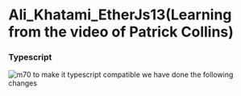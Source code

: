 # Ali_Khatami_EtherJs13(Learning from the video of Patrick Collins)

### Typescript 

![m70](https://github.com/C191068/Ali_Khatami_EtherJs13/assets/89090776/23bdeed9-165e-4428-84f6-2b1bfc34f4d5)
to make it typescript compatible we have done the following changes <br>

